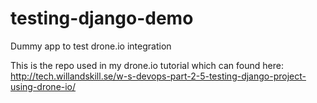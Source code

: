 # testing-django-demo
Dummy app to test drone.io integration

This is the repo used in my drone.io tutorial which can found here:
http://tech.willandskill.se/w-s-devops-part-2-5-testing-django-project-using-drone-io/
